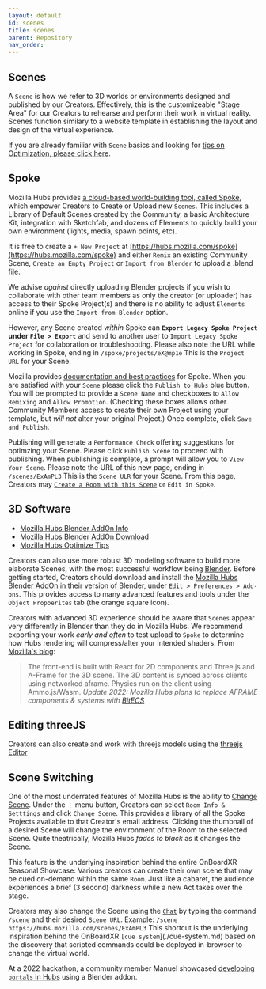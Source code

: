 ```yaml
---
layout: default
id: scenes
title: scenes
parent: Repository
nav_order: 
---
```


## Scenes
A `Scene` is how we refer to 3D worlds or environments designed and published by our Creators. Effectively, this is the customizeable "Stage Area" for our Creators to rehearse and perform their work in virtual reality. Scenes function similary to a website template in establishing the layout and design of the virtual experience. 

If you are already familiar with `Scene` basics and looking for [tips on Optimization, please click here](./glossary-optimization.md).  

## Spoke
Mozilla Hubs provides [a cloud-based world-building tool, called Spoke](https://hubs.mozilla.com/docs/spoke-creating-projects.html), which empower Creators to Create or Upload new `Scenes`. This includes a Library of Default Scenes created by the Community, a basic Architecture Kit, integration with Sketchfab, and dozens of Elements to quickly build your own environment (lights, media, spawn points, etc).

It is free to create a `+ New Project` at [https://hubs.mozilla.com/spoke](https://hubs.mozilla.com/spoke) and either `Remix` an existing Community Scene, `Create an Empty Project` or `Import from Blender` to upload a .blend file. 

We advise *against* directly uploading Blender projects if you wish to collaborate with other team members as only the creator (or uploader) has access to their Spoke Project(s) and there is no ability to adjust `Elements` online if you use the `Import from Blender` option. 

However, any Scene created *within* Spoke can **`Export Legacy Spoke Project` under `File > Export`** and send to another user to `Import Legacy Spoke Project` for collaboration or troubleshooting. Please also note the URL while working in Spoke, ending in `/spoke/projects/eX@mp1e` This is the `Project URL` for your Scene.

Mozilla provides [documentation and best practices](https://hubs.mozilla.com/docs/spoke-user-interface.html) for Spoke. When you are satisfied with your `Scene` please click the `Publish to Hubs` blue button. You will be prompted to provide a `Scene Name` and checkboxes to `Allow Remixing` and `Allow Promotion`. (Checking these boxes allows other Community Members access to create their own Project using your template, but *will not* alter your original Project.) Once complete, click `Save and Publish`. 

Publishing will generate a `Performance Check` offering suggestions for optimzing your Scene. Please click `Publish Scene` to proceed with publishing. When publishing is complete, a prompt will allow you to `View Your Scene`. Please note the URL of this new page, ending in `/scenes/ExAmPL3` This is the `Scene ULR` for your Scene. From this page, Creators may [`Create a Room with this Scene`](./glossary-room.md) or `Edit in Spoke`.

## 3D Software
- [Mozilla Hubs Blender AddOn Info](https://hubs.mozilla.com/labs/what-is-the-blender-add-on/)
- [Mozilla Hubs Blender AddOn Download](https://github.com/MozillaReality/hubs-blender-exporter/releases)
- [Mozilla Hubs Optimize Tips](https://hubs.mozilla.com/labs/how-to-optimize-your-scenes/)

Creators can also use more robust 3D modeling software to build more elaborate Scenes, with the most successful workflow being [Blender](https://blender.org). Before getting started, Creators should download and install the [Mozilla Hubs Blender AddOn](https://hubs.mozilla.com/labs/what-is-the-blender-add-on/) in their version of Blender, under `Edit > Preferences > Add-ons`. This provides access to many advanced features and tools under the `Object Propoerites` tab (the orange square icon). 

Creators with advanced 3D experience should be aware that `Scenes` appear very differently in Blender than they do in Mozilla Hubs. We recommend exporting your work *early and often* to test upload to `Spoke` to determine how Hubs rendering will compress/alter your intended shaders.
From [Mozilla's blog](https://hubs.mozilla.com/docs/system-overview.html):
> The front-end is built with React for 2D components and Three.js and A-Frame for the 3D scene. The 3D content is synced across clients using networked aframe. Physics run on the client using Ammo.js/Wasm. *Update 2022: Mozilla Hubs plans to replace AFRAME components & systems with [BitECS](https://github.com/mozilla/hubs/pull/5536)*

## Editing threeJS
Creators can also create and work with threejs models using the [threejs Editor](https://threejs.org/editor/)

## Scene Switching
One of the most underrated features of Mozilla Hubs is the ability to [Change Scene](https://hubs.mozilla.com/docs/hubs-room-settings.html). Under the `⋮` menu button, Creators can select `Room Info & Setttings` and click `Change Scene`. This provides a library of all the Spoke Projects available to that Creator's email address. Clicking the thumbnail of a desired Scene will change the environment of the Room to the selected Scene. Quite theatrically, Mozilla Hubs *fades to black* as it changes the Scene. 

This feature is the underlying inspiration behind the entire OnBoardXR Seasonal Showcase: Various creators can create their own scene that may be cued on-demand within the same `Room`. Just like a cabaret, the audience experiences a brief (3 second) darkness while a new Act takes over the stage. 

Creators may also change the Scene using the [`Chat`](./glossary-chat.md) by typing the command `/scene` and their desired `Scene URL`. Example: `/scene https://hubs.mozilla.com/scenes/ExAmPL3` This shortcut is the underlying inspiration behind the OnBoardXR `[cue system`](./cue-system.md) based on the discovery that scripted commands could be deployed in-browser to change the virtual world. 

At a 2022 hackathon, a community member Manuel showcased [developing `portals` in Hubs](https://www.youtube.com/watch?v=0wQCnFY6dUk) using a Blender addon. 


